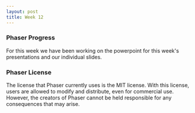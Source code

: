 ```yaml
---
layout: post
title: Week 12
---
```


### Phaser Progress

For this week we have been working on the powerpoint for this week's presentations and our individual slides. 

### Phaser License

The license that Phaser currently uses is the MIT license. With this license, users are allowed to modify and distribute, even for commercial use. However, the creators of Phaser cannot be held responsible for any consequences that may arise.
